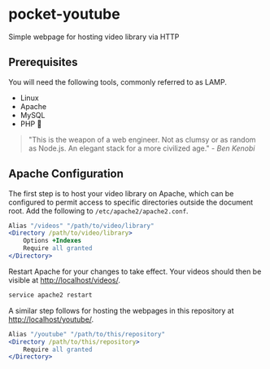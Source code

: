 # pocket-youtube

Simple webpage for hosting video library via HTTP

## Prerequisites

You will need the following tools, commonly referred to as LAMP.

- Linux
- Apache
- MySQL
- PHP :vomiting_face:

> "This is the weapon of a web engineer. Not as clumsy or as random as Node.js. An elegant stack for a more civilized age." - *Ben Kenobi*

## Apache Configuration

The first step is to host your video library on Apache, which can be configured to permit access to specific directories outside the document root. Add the following to `/etc/apache2/apache2.conf`.

```apache
Alias "/videos" "/path/to/video/library"
<Directory /path/to/video/library>
    Options +Indexes
    Require all granted
</Directory>
```

Restart Apache for your changes to take effect. Your videos should then be visible at [http://localhost/videos/](http://localhost/videos/).

```sh
service apache2 restart
```

A similar step follows for hosting the webpages in this repository at [http://localhost/youtube/](http://localhost/youtube/).

```apache
Alias "/youtube" "/path/to/this/repository"
<Directory /path/to/this/repository>
    Require all granted
</Directory>
```
